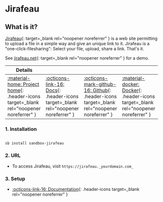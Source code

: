 # Jirafeau

## What is it?

[Jirafeau](https://gitlab.com/mojo42/Jirafeau){: target=_blank rel="noopener noreferrer" }  is a web site permitting to upload a file in a simple way and give an unique link to it. Jirafeau is a "one-click-filesharing": Select your file, upload, share a link. That's it.

See [jirafeau.net](https://jirafeau.net/){: target=_blank rel="noopener noreferrer" } for a demo.

| Details     |             |             |             |
|-------------|-------------|-------------|-------------|
| [:material-home: Project home](https://gitlab.com/mojo42/Jirafeau){: .header-icons target=_blank rel="noopener noreferrer" } | [:octicons-link-16: Docs](https://gitlab.com/mojo42/Jirafeau){: .header-icons target=_blank rel="noopener noreferrer" } | [:octicons-mark-github-16: Github](https://gitlab.com/mojo42/Jirafeau){: .header-icons target=_blank rel="noopener noreferrer" } | [:material-docker: Docker](https://hub.docker.com/r/jgeusebroek/jirafeau){: .header-icons target=_blank rel="noopener noreferrer" }|

### 1. Installation

``` shell

sb install sandbox-jirafeau

```

### 2. URL

- To access Jirafeau, visit `https://jirafeau._yourdomain.com_`

### 3. Setup

- [:octicons-link-16: Documentation](https://gitlab.com/mojo42/Jirafeau){: .header-icons target=_blank rel="noopener noreferrer" }
